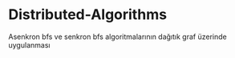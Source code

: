 # Distributed-Algorithms
 Asenkron bfs ve senkron bfs algoritmalarının dağıtık graf üzerinde uygulanması
